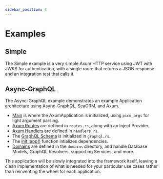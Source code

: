 ```yaml
---
sidebar_position: 4
---
```


# Examples

## Simple

The Simple example is a very simple Axum HTTP service using JWT with JWKS for authentication, with a single route that returns a JSON response and an integration test that calls it.

## Async-GraphQL

The Async-GraphQL example demonstrates an example Application architecture using Async-GraphQL, SeaORM, and Axum.

- [Main](https://github.com/bkonkle/nakago/blob/main/examples/async-graphql/src/main.rs) is where the AxumApplication is initialized, using `pico_args` for light argument parsing.
- [Axum Routes](https://github.com/bkonkle/nakago/blob/main/examples/async-graphql/src/http/routes.rs) are defined in `routes.rs`, along with an Inject Provider.
- [Axum Handlers](https://github.com/bkonkle/nakago/blob/main/examples/async-graphql/src/http/handlers.rs) are defined in `handlers.rs`.
- The [GraphQL Schema](https://github.com/bkonkle/nakago/blob/main/examples/async-graphql/src/graphql.rs) is initialized in `graphql.rs`.
- The [init::app()](https://github.com/bkonkle/nakago/blob/main/examples/async-graphql/src/init.rs) function intializes dependencies.
- [Domains](https://github.com/bkonkle/nakago/tree/feature/nakago-sea-orm/examples/async-graphql/src/domains) are defined in the `domains` directory, and handle Database Models, GraphQL Resolvers, supporting Services, and more.

This application will be slowly integrated into the framework itself, leaving a clean implementation of what is needed for your particular use cases rather than reinventing the wheel for each application.
